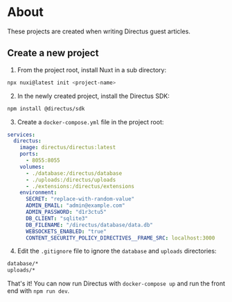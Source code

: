 # About

These projects are created when writing Directus guest articles.

## Create a new project

1. From the project root, install Nuxt in a sub directory:
```bash
npx nuxi@latest init <project-name>
```
2. In the newly created project, install the Directus SDK:
```bash
npm install @directus/sdk
```
3. Create a `docker-compose.yml` file in the project root:
```yaml
services:
  directus:
    image: directus/directus:latest
    ports:
      - 8055:8055
    volumes:
      - ./database:/directus/database
      - ./uploads:/directus/uploads
      - ./extensions:/directus/extensions
    environment:
      SECRET: "replace-with-random-value"
      ADMIN_EMAIL: "admin@example.com"
      ADMIN_PASSWORD: "d1r3ctu5"
      DB_CLIENT: "sqlite3"
      DB_FILENAME: "/directus/database/data.db"
      WEBSOCKETS_ENABLED: "true"
      CONTENT_SECURITY_POLICY_DIRECTIVES__FRAME_SRC: localhost:3000
```
4. Edit the `.gitignore` file to ignore the `database` and `uploads` directories:
```bash
database/*
uploads/*
```

That's it! You can now run Directus with `docker-compose up` and run the front end with `npm run dev`.